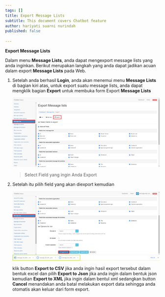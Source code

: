 ```yaml
---
tags: []
title: Export Message Lists
subtitle: This document covers Chatbot feature
author: hariyati suarni nurindah
published: false

---
```

**Export Message Lists**

Dalam menu **Message Lists**, anda dapat mengexport message lists yang anda inginkan. Berikut merupakan langkah yang anda dapat jadikan acuan dalam export **Message Lists** pada Web.

1. Setelah anda berhasil **Login**, anda akan menemui menu **Message Lists** di bagian kiri atas, untuk export suatu message lists, anda dapat mengklik bagian **Export** untuk membuka form Export **Message Lists**

   ![](/uploads/messagelists3.PNG)

   > Select Field yang ingin Anda Export
2. Setelah itu pilih field yang akan diexport kemudian

   ![](/uploads/message-lists5.PNG)

   klik button **Export to CSV** jika anda ingin hasil export tersebut dalam bentuk excel dan pilih **Export to Json** jika anda ingin dalam bentuk json kemudian **Export to XML** jika ingin dalam bentul xml sedangkan button **Cancel** menandakan anda batal melakukan export data sehingga anda otomatis akan keluar dari form export.